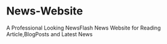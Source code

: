 # News-Website
A Professional Looking NewsFlash News Website for Reading Article,BlogPosts and Latest News
